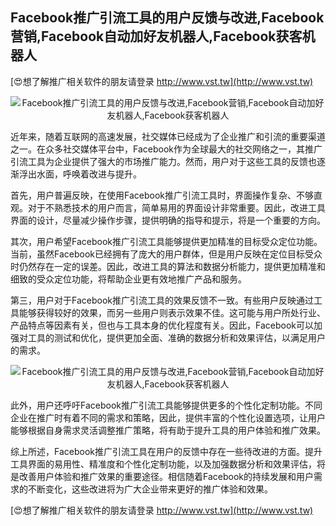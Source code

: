 ## **Facebook推广引流工具的用户反馈与改进,Facebook营销,Facebook自动加好友机器人,Facebook获客机器人**

[😍想了解推广相关软件的朋友请登录 http://www.vst.tw](http://www.vst.tw)

 <center><img src="https://vst.tw/MP4/tuiguang/png/0.png" alt="Facebook推广引流工具的用户反馈与改进,Facebook营销,Facebook自动加好友机器人,Facebook获客机器人"></center>

近年来，随着互联网的高速发展，社交媒体已经成为了企业推广和引流的重要渠道之一。在众多社交媒体平台中，Facebook作为全球最大的社交网络之一，其推广引流工具为企业提供了强大的市场推广能力。然而，用户对于这些工具的反馈也逐渐浮出水面，呼唤着改进与提升。

首先，用户普遍反映，在使用Facebook推广引流工具时，界面操作复杂、不够直观。对于不熟悉技术的用户而言，简单易用的界面设计非常重要。因此，改进工具界面的设计，尽量减少操作步骤，提供明确的指导和提示，将是一个重要的方向。

其次，用户希望Facebook推广引流工具能够提供更加精准的目标受众定位功能。当前，虽然Facebook已经拥有了庞大的用户群体，但是用户反映在定位目标受众时仍然存在一定的误差。因此，改进工具的算法和数据分析能力，提供更加精准和细致的受众定位功能，将帮助企业更有效地推广产品和服务。

第三，用户对于Facebook推广引流工具的效果反馈不一致。有些用户反映通过工具能够获得较好的效果，而另一些用户则表示效果不佳。这可能与用户所处行业、产品特点等因素有关，但也与工具本身的优化程度有关。因此，Facebook可以加强对工具的测试和优化，提供更加全面、准确的数据分析和效果评估，以满足用户的需求。

 <center><img src="https://vst.tw/MP4/tuiguang/png/1.png" alt="Facebook推广引流工具的用户反馈与改进,Facebook营销,Facebook自动加好友机器人,Facebook获客机器人"></center>

此外，用户还呼吁Facebook推广引流工具能够提供更多的个性化定制功能。不同企业在推广时有着不同的需求和策略，因此，提供丰富的个性化设置选项，让用户能够根据自身需求灵活调整推广策略，将有助于提升工具的用户体验和推广效果。

综上所述，Facebook推广引流工具在用户的反馈中存在一些待改进的方面。提升工具界面的易用性、精准度和个性化定制功能，以及加强数据分析和效果评估，将是改善用户体验和推广效果的重要途径。相信随着Facebook的持续发展和用户需求的不断变化，这些改进将为广大企业带来更好的推广体验和效果。

[😍想了解推广相关软件的朋友请登录 http://www.vst.tw](http://www.vst.tw)



